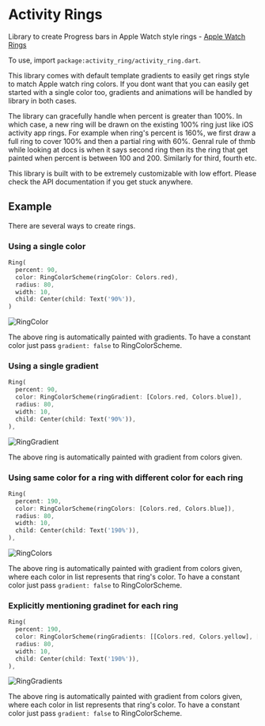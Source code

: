 # Activity Rings

Library to create Progress bars in Apple Watch style rings -
[Apple Watch Rings](https://www.apple.com/in/watch/close-your-rings/)

To use, import `package:activity_ring/activity_ring.dart`.

This library comes with default template gradients to easily get rings
style to match Apple watch ring colors. If you dont want that you can easily
get started with a single color too, gradients and animations will be
handled by library in both cases.

The library can gracefully handle when percent is greater than 100%.
In which case, a new ring will be drawn on the existing 100% ring just like
iOS activity app rings. For example when ring's percent is 160%, we first
draw a full ring to cover 100% and then a partial ring with 60%. Genral rule
of thmb while looking at docs is when it says second ring then its the ring
that get painted when percent is between 100 and 200. Similarly for third,
fourth etc.

This library is built with to be extremely customizable with low effort.
Please check the API documentation if you get stuck anywhere.

## Example

There are several ways to create rings.

### Using a single color

```dart
Ring(
  percent: 90,
  color: RingColorScheme(ringColor: Colors.red),
  radius: 80,
  width: 10,
  child: Center(child: Text('90%')),
)
```

![RingColor](https://github.com/akashgurava/activity_ring/blob/master/media/RingColor.gif?raw=true)

The above ring is automatically painted with gradients. To have a
constant color just pass `gradient: false` to RingColorScheme.

### Using a single gradient

```dart
Ring(
  percent: 90,
  color: RingColorScheme(ringGradient: [Colors.red, Colors.blue]),
  radius: 80,
  width: 10,
  child: Center(child: Text('90%')),
),
```

![RingGradient](https://github.com/akashgurava/activity_ring/blob/master/media/RingGradient.gif?raw=true)

The above ring is automatically painted with gradient from colors given.

### Using same color for a ring with different color for each ring

```dart
Ring(
  percent: 190,
  color: RingColorScheme(ringColors: [Colors.red, Colors.blue]),
  radius: 80,
  width: 10,
  child: Center(child: Text('190%')),
),
```

![RingColors](https://github.com/akashgurava/activity_ring/blob/master/media/RingColors.gif?raw=true)

The above ring is automatically painted with gradient from colors given,
where each color in list represents that ring's color. To have a
constant color just pass `gradient: false` to RingColorScheme.

### Explicitly mentioning gradinet for each ring

```dart
Ring(
  percent: 190,
  color: RingColorScheme(ringGradients: [[Colors.red, Colors.yellow], [Colors.yellow, Colors.green]]),
  radius: 80,
  width: 10,
  child: Center(child: Text('190%')),
),
```

![RingGradients](https://github.com/akashgurava/activity_ring/blob/master/media/RingGradients.gif?raw=true)

The above ring is automatically painted with gradient from colors given,
where each color in list represents that ring's color. To have a
constant color just pass `gradient: false` to RingColorScheme.

